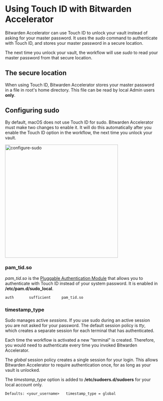 # Using Touch ID with Bitwarden Accelerator

Bitwarden Accelerator can use Touch ID to unlock your vault instead of asking for your master password.  It uses the *sudo* command to authenticate with Touch ID, and stores your master password in a secure location.

The next time you unlock your vault, the workflow will use *sudo* to read your master password from that secure location.

## The secure location

When using Touch ID, Bitwarden Accelerator stores your master password in a file in root's home directory.  This file can be read by local Admin users **only**.

## Configuring sudo

By default, macOS does not use Touch ID for sudo.  Bitwarden Accelerator must make two changes to enable it.  It will do this automatically after you enable the Touch ID option in the workflow, the next time you unlock your vault.

<img width="372" alt="configure-sudo" src="https://github.com/user-attachments/assets/b74880ce-337c-46cd-954f-625c55366034" />

### pam_tid.so

*pam_tid.so* is the [Pluggable Authentication Module](https://en.wikipedia.org/wiki/Pluggable_Authentication_Module) that allows you to authenticate with Touch ID instead of your system password.  It is enabled in **/etc/pam.d/sudo_local**.

    auth       sufficient     pam_tid.so

### timestamp_type

Sudo manages active *sessions*.  If you use sudo during an active session you are not asked for your password.  The default session policy is *tty*, which creates a separate session for each terminal that has authenticated.

Each time the workflow is activated a new "terminal" is created.  Therefore, you would need to authenticate every time you invoked Bitwarden Accelerator.

The *global* session policy creates a single session for your login. This allows Bitwarden Accelerator to require authentication once, for as long as your vault is unlocked.

The *timestamp_type* option is added to **/etc/sudoers.d/sudoers** for your local account only.

    Defaults: <your_username>	timestamp_type = global
